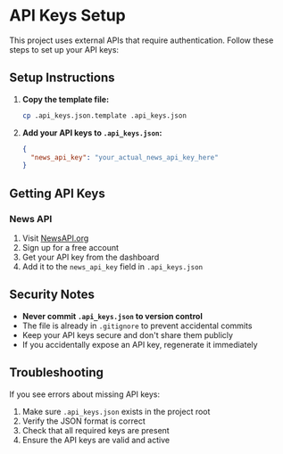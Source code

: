 # API Keys Setup

This project uses external APIs that require authentication. Follow these steps to set up your API keys:

## Setup Instructions

1. **Copy the template file:**
   ```bash
   cp .api_keys.json.template .api_keys.json
   ```

2. **Add your API keys to `.api_keys.json`:**
   ```json
   {
     "news_api_key": "your_actual_news_api_key_here"
   }
   ```

## Getting API Keys

### News API
1. Visit [NewsAPI.org](https://newsapi.org/)
2. Sign up for a free account
3. Get your API key from the dashboard
4. Add it to the `news_api_key` field in `.api_keys.json`

## Security Notes

- **Never commit `.api_keys.json` to version control**
- The file is already in `.gitignore` to prevent accidental commits
- Keep your API keys secure and don't share them publicly
- If you accidentally expose an API key, regenerate it immediately

## Troubleshooting

If you see errors about missing API keys:
1. Make sure `.api_keys.json` exists in the project root
2. Verify the JSON format is correct
3. Check that all required keys are present
4. Ensure the API keys are valid and active
